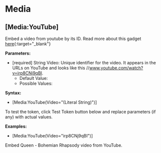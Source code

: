 # Media

## [Media:YouTube]

Embed a video from youtube by its ID.
Read more about this gadget [here](//www.google.com/support/youtube/bin/topic.py?topic=16569){:target="_blank"}

**Parameters:**

* [required] String Video: Unique identifier for the video. It appears in the URLs on YouTube and looks like this //www.youtube.com/watch?v=irp8CNj9qBI.
  + Default Value:
  + Possible Values:

**Syntax:**

  * [Media:YouTube(Video="(Literal String)")]

  To test the token, click Test Token button below and replace parameters (if any) with actual values.

**Examples:**
  
  * [Media:YouTube(Video="irp8CNj9qBI")]

  Embed Queen - Bohemian Rhapsody video from YouTube.
